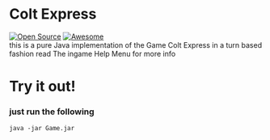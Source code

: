 # Colt Express
[![Open Source](https://badges.frapsoft.com/os/v1/open-source.svg?v=103)](https://opensource.org/)
[![Awesome](https://cdn.rawgit.com/sindresorhus/awesome/d7305f38d29fed78fa85652e3a63e154dd8e8829/media/badge.svg)](https://github.com/sindresorhus/awesome)  
this is a pure Java implementation of the Game Colt Express in a turn based fashion read The ingame Help Menu for more info

# Try it out!
### just run the following
`java -jar Game.jar`
